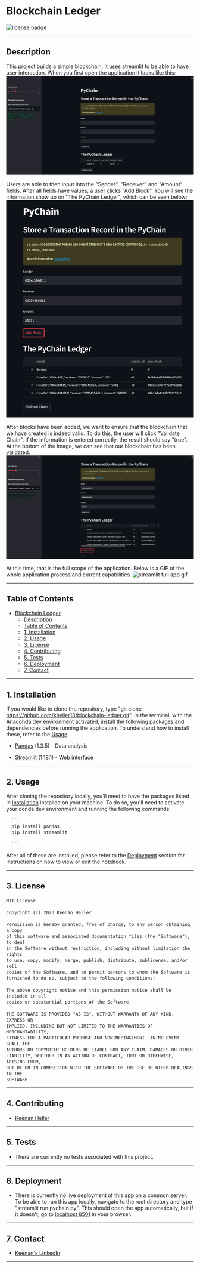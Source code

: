 # Blockchain Ledger

![license badge](https://shields.io/badge/license-mit-blue)

---

## Description
This project builds a simple blockchain. It uses streamlit to be able to have user interaction. When you first open the application it looks like this:
![streamlit initial app](Images/initial_chain.png)

Users are able to then input into the "Sender", "Receiver" and "Amount" fields. After all fields have values, a user clicks "Add Block". You will see the information show up on "The PyChain Ledger", which can be seen below:
![streamlit add block](Images/add_block.png)

After blocks have been added, we want to ensure that the blockchain that we have created is indeed valid. To do this, the user will click "Validate Chain". If the information is entered correctly, the result should say "true". At the bottom of the image, we can see that our blockchain has been validated.
![streamlit validate chain](Images/validate_chain.png)

At this time, that is the full scope of the application. Below is a GIF of the whole application process and current capabilities.
![streamlit full app gif](Gifs/streamlit_blockchain.gif)

---

## Table of Contents
- [Blockchain Ledger](#blockchain-ledger)
  - [Description](#description)
  - [Table of Contents](#table-of-contents)
  - [1. Installation](#1-installation)
  - [2. Usage](#2-usage)
  - [3. License](#3-license)
  - [4. Contributing](#4-contributing)
  - [5. Tests](#5-tests)
  - [6. Deployment](#6-deployment)
  - [7. Contact](#7-contact)

---

## 1. Installation

  If you would like to clone the repository, type "git clone https://github.com/kheller18/blockchain-ledger.git". In the terminal, with the Anaconda dev environment activated, install the following packages and dependencies before running the application. To understand how to install these, refer to the [Usage](#2-usage)

  * [Pandas](https://pandas.pydata.org/docs/) (1.3.5) - Data analysis

  * [Streamlit](https://streamlit.io/) (1.18.1) - Web interface

---

## 2. Usage

  After cloning the repository locally, you'll need to have the packages listed in [Installation](#1-installation) installed on your machine. To do so, you'll need to activate your conda dev environment and running the following commands:

      ```
      pip install pandas
      pip install streamlit

      ```

  After all of these are installed, please refer to the [Deployment](#6-deployment) section for instructions on how to view or edit the notebook.

---

## 3. License
  ```
  MIT License

  Copyright (c) 2023 Keenan Heller

  Permission is hereby granted, free of charge, to any person obtaining a copy
  of this software and associated documentation files (the "Software"), to deal
  in the Software without restriction, including without limitation the rights
  to use, copy, modify, merge, publish, distribute, sublicense, and/or sell
  copies of the Software, and to permit persons to whom the Software is
  furnished to do so, subject to the following conditions:

  The above copyright notice and this permission notice shall be included in all
  copies or substantial portions of the Software.

  THE SOFTWARE IS PROVIDED "AS IS", WITHOUT WARRANTY OF ANY KIND, EXPRESS OR
  IMPLIED, INCLUDING BUT NOT LIMITED TO THE WARRANTIES OF MERCHANTABILITY,
  FITNESS FOR A PARTICULAR PURPOSE AND NONINFRINGEMENT. IN NO EVENT SHALL THE
  AUTHORS OR COPYRIGHT HOLDERS BE LIABLE FOR ANY CLAIM, DAMAGES OR OTHER
  LIABILITY, WHETHER IN AN ACTION OF CONTRACT, TORT OR OTHERWISE, ARISING FROM,
  OUT OF OR IN CONNECTION WITH THE SOFTWARE OR THE USE OR OTHER DEALINGS IN THE
  SOFTWARE.
  ```
---

## 4. Contributing

  + [Keenan Heller](https://github.com/kheller18)

---

## 5. Tests

  + There are currently no tests associated with this project.

---

## 6. Deployment
  + There is currently no live deployment of this app on a common server. To be able to run this app locally, navigate to the root directory and type "streamlit run pychain.py". This should open the app automatically, but if it doesn't, go to [localhost 8501](http://localhost:8501/) in your browser.

---

## 7. Contact

  + [Keenan's LinkedIn](https://www.linkedin.com/in/keenanheller/)

---
